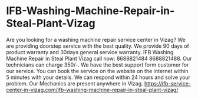 # IFB-Washing-Machine-Repair-in-Steal-Plant-Vizag
 Are you looking for a washing machine repair service center in Vizag? We are providing doorstep service with the best quality. We provide 90 days of product warranty and 30days general service warranty. IFB Washing Machine Repair in Steal Plant Vizag call now: 8688821484 8688821488. Our technicians can charge 350/-. We have the best support form customer for our service. You can book the service on the website on the internet within 5 minutes with your details. We can respond within 24 hours and solve your problem. Our Mechanics are present anywhere in Vizag. https://ifb-service-center-in-vizag.com/ifb-washing-machine-repair-in-steal-plant-vizag/
